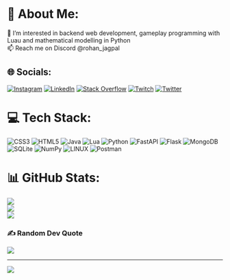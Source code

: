 # 💫 About Me:
👀 I’m interested in backend web development, gameplay programming with Luau and mathematical modelling in Python<br>📫 Reach me on Discord @rohan_jagpal


## 🌐 Socials:
[![Instagram](https://img.shields.io/badge/Instagram-%23E4405F.svg?logo=Instagram&logoColor=white)](https://instagram.com/_rohanj_) [![LinkedIn](https://img.shields.io/badge/LinkedIn-%230077B5.svg?logo=linkedin&logoColor=white)](https://www.linkedin.com/in/rohan-j-a6a3ba217/) [![Stack Overflow](https://img.shields.io/badge/-Stackoverflow-FE7A16?logo=stack-overflow&logoColor=white)](https://stackoverflow.com/users/9759988) [![Twitch](https://img.shields.io/badge/Twitch-%239146FF.svg?logo=Twitch&logoColor=white)](https://twitch.tv/rohanjagpal) [![Twitter](https://img.shields.io/badge/Twitter-%231DA1F2.svg?logo=Twitter&logoColor=white)](https://twitter.com/rohan_jagpal) 

# 💻 Tech Stack:
![CSS3](https://img.shields.io/badge/css3-%231572B6.svg?style=for-the-badge&logo=css3&logoColor=white) ![HTML5](https://img.shields.io/badge/html5-%23E34F26.svg?style=for-the-badge&logo=html5&logoColor=white) ![Java](https://img.shields.io/badge/java-%23ED8B00.svg?style=for-the-badge&logo=java&logoColor=white) ![Lua](https://img.shields.io/badge/lua-%232C2D72.svg?style=for-the-badge&logo=lua&logoColor=white) ![Python](https://img.shields.io/badge/python-3670A0?style=for-the-badge&logo=python&logoColor=ffdd54) ![FastAPI](https://img.shields.io/badge/FastAPI-005571?style=for-the-badge&logo=fastapi) ![Flask](https://img.shields.io/badge/flask-%23000.svg?style=for-the-badge&logo=flask&logoColor=white) ![MongoDB](https://img.shields.io/badge/MongoDB-%234ea94b.svg?style=for-the-badge&logo=mongodb&logoColor=white) ![SQLite](https://img.shields.io/badge/sqlite-%2307405e.svg?style=for-the-badge&logo=sqlite&logoColor=white) ![NumPy](https://img.shields.io/badge/numpy-%23013243.svg?style=for-the-badge&logo=numpy&logoColor=white) ![LINUX](https://img.shields.io/badge/Linux-FCC624?style=for-the-badge&logo=linux&logoColor=black) ![Postman](https://img.shields.io/badge/Postman-FF6C37?style=for-the-badge&logo=postman&logoColor=white)
# 📊 GitHub Stats:
![](https://github-readme-stats.vercel.app/api?username=RohanJagpal&theme=dark&hide_border=false&include_all_commits=true&count_private=true)<br/>
![](https://github-readme-streak-stats.herokuapp.com/?user=RohanJagpal&theme=dark&hide_border=false)<br/>
![](https://github-readme-stats.vercel.app/api/top-langs/?username=RohanJagpal&theme=dark&hide_border=false&include_all_commits=true&count_private=true&layout=compact)

### ✍️ Random Dev Quote
![](https://quotes-github-readme.vercel.app/api?type=horizontal&theme=tokyonight)

---
[![](https://visitcount.itsvg.in/api?id=RohanJagpal&icon=0&color=0)](https://visitcount.itsvg.in)

<!-- Proudly created with GPRM ( https://gprm.itsvg.in ) -->

<!---
RohanJagpal/RohanJagpal is a ✨ special ✨ repository because its `README.md` (this file) appears on your GitHub profile.
You can click the Preview link to take a look at your changes.
--->
